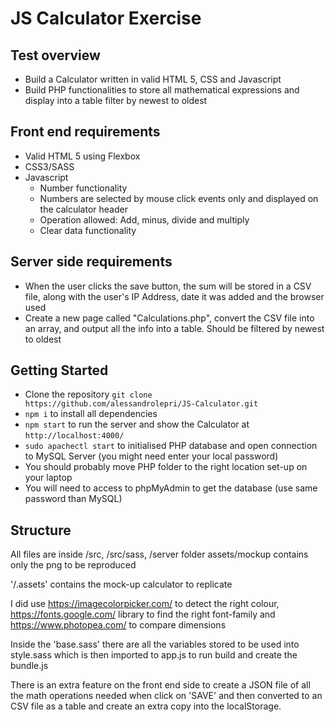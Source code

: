 # JS Calculator Exercise


## Test overview

* Build a Calculator written in valid HTML 5, CSS and Javascript
* Build PHP functionalities to store all mathematical expressions and display into a table filter by newest to oldest


## Front end requirements

* Valid HTML 5 using Flexbox
* CSS3/SASS
* Javascript
  * Number functionality
  * Numbers are selected by mouse click events only and displayed on the calculator header
  * Operation allowed: Add, minus, divide and multiply
  * Clear data functionality


## Server side requirements

* When the user clicks the save button, the sum will be stored in a CSV file, along with the user's IP Address, date it was added and the browser used
* Create a new page called "Calculations.php", convert the CSV file into an array, and output all the info into a table. Should be filtered by newest to oldest


## Getting Started

* Clone the repository ```git clone https://github.com/alessandrolepri/JS-Calculator.git ```
* ```npm i``` to install all dependencies
* ```npm start``` to run the server and show the Calculator at ```http://localhost:4000/```
* ```sudo apachectl start``` to initialised PHP database and open connection to MySQL Server (you might need enter your local password)
* You should probably move PHP folder to the right location set-up on your laptop
* You will need to access to phpMyAdmin to get the database (use same password than MySQL)


## Structure

All files are inside /src, /src/sass, /server folder
assets/mockup contains only the png to be reproduced

'/.assets' contains the mock-up calculator to replicate

I did use https://imagecolorpicker.com/ to detect the right colour, https://fonts.google.com/ library to find the right font-family and https://www.photopea.com/ to compare dimensions

Inside the 'base.sass' there are all the variables stored to be used into style.sass which is then imported to app.js to run build and create the bundle.js

There is an extra feature on the front end side to create a JSON file of all the math operations needed when click on 'SAVE' and then converted to an CSV file as a table and create an extra copy into the localStorage.
